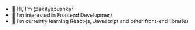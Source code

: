 - 👋 Hi, I’m @adityapushkar
- 👀 I’m interested in Frontend Development
- 🌱 I’m currently learning React-js, Javascript and other front-end libraries

<!---
adityapushkar/adityapushkar is a ✨ special ✨ repository because its `README.md` (this file) appears on your GitHub profile.
You can click the Preview link to take a look at your changes.
--->
